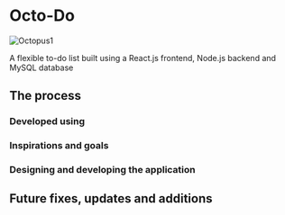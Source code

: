 # Octo-Do

![Octopus1](octopus_smiling.png "Octopus 1")

A flexible to-do list built using a React.js frontend, Node.js backend and MySQL database

## The process
### Developed using


### Inspirations and goals

### Designing and developing the application

## Future fixes, updates and additions
